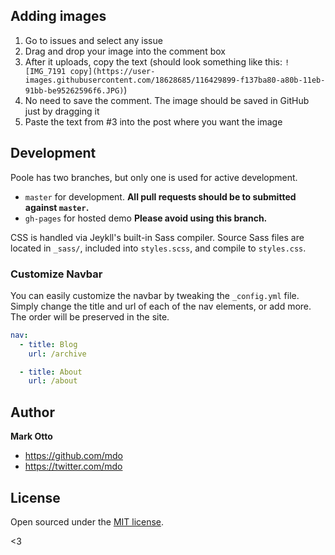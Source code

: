 ## Adding images

1. Go to issues and select any issue
2. Drag and drop your image into the comment box
3. After it uploads, copy the text (should look something like this: 
`![IMG_7191 copy](https://user-images.githubusercontent.com/18628685/116429899-f137ba80-a80b-11eb-91bb-be95262596f6.JPG)`)
4. No need to save the comment. The image should be saved in GitHub just by dragging it
5. Paste the text from #3 into the post where you want the image

## Development

Poole has two branches, but only one is used for active development.

- `master` for development. **All pull requests should be to submitted against `master`.**
- `gh-pages` for hosted demo **Please avoid using this branch.**

CSS is handled via Jeykll's built-in Sass compiler. Source Sass files are located in `_sass/`, included into `styles.scss`, and compile to `styles.css`.

### Customize Navbar

You can easily customize the navbar by tweaking the `_config.yml` file. Simply change the title and url of each of the nav elements, or add more. The order will be preserved in the site.

```yaml
nav:
  - title: Blog
    url: /archive

  - title: About
    url: /about
```

## Author

**Mark Otto**

- <https://github.com/mdo>
- <https://twitter.com/mdo>

## License

Open sourced under the [MIT license](LICENSE.md).

<3
